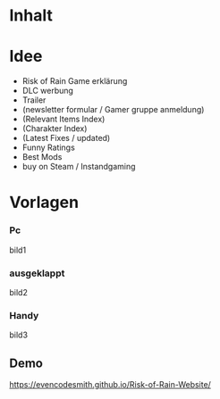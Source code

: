 <h1> Inhalt </h1>


# Idee 
<!--Alles in klammer sind noch unklar -->
- Risk of Rain Game erklärung
- DLC werbung
- Trailer
- (newsletter formular / Gamer gruppe anmeldung)
- (Relevant Items Index)
- (Charakter Index)
- (Latest Fixes / updated)
- Funny Ratings
- Best Mods
- buy on Steam / Instandgaming
  



# Vorlagen

### Pc 
bild1 
### ausgeklappt
bild2 

### Handy
bild3

## Demo
https://evencodesmith.github.io/Risk-of-Rain-Website/


